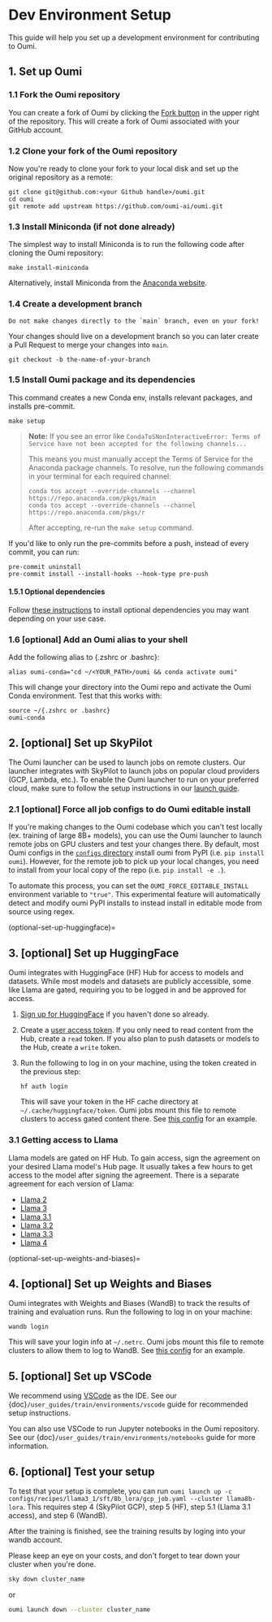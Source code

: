 # Dev Environment Setup

This guide will help you set up a development environment for contributing to Oumi.

## 1. Set up Oumi

### 1.1 Fork the Oumi repository

You can create a fork of Oumi by clicking the [Fork button](https://github.com/oumi-ai/oumi/fork) in the upper right of the repository. This will create a fork of Oumi associated with your GitHub account.

### 1.2 Clone your fork of the Oumi repository

Now you're ready to clone your fork to your local disk and set up the original repository as a remote:

```shell
git clone git@github.com:<your Github handle>/oumi.git
cd oumi
git remote add upstream https://github.com/oumi-ai/oumi.git
```

### 1.3 Install Miniconda (if not done already)

The simplest way to install Miniconda is to run the following code after cloning the Oumi repository:

```shell
make install-miniconda
```

Alternatively, install Miniconda from the [Anaconda website](https://docs.anaconda.com/free/miniconda/miniconda-install/).

### 1.4 Create a development branch

```{warning}
Do not make changes directly to the `main` branch, even on your fork!
```

Your changes should live on a development branch so you can later create a Pull Request to merge your changes into `main`.

```shell
git checkout -b the-name-of-your-branch
```

### 1.5 Install Oumi package and its dependencies

This command creates a new Conda env, installs relevant packages, and installs pre-commit.

```shell
make setup
```

> **Note:**
> If you see an error like
> `CondaToSNonInteractiveError: Terms of Service have not been accepted for the following channels...`
>
> This means you must manually accept the Terms of Service for the Anaconda package channels.
> To resolve, run the following commands in your terminal for each required channel:
>
> ```shell
> conda tos accept --override-channels --channel https://repo.anaconda.com/pkgs/main
> conda tos accept --override-channels --channel https://repo.anaconda.com/pkgs/r
> ```
>
> After accepting, re-run the `make setup` command.
>

If you'd like to only run the pre-commits before a push, instead of every commit, you can run:

```shell
pre-commit uninstall
pre-commit install --install-hooks --hook-type pre-push
```

#### 1.5.1 Optional dependencies

Follow [these instructions](../get_started/installation.md#optional-dependencies) to install optional dependencies you may want depending on your use case.

### 1.6 [optional] Add an Oumi alias to your shell

Add the following alias to {.zshrc or .bashrc}:

```shell
alias oumi-conda="cd ~/<YOUR_PATH>/oumi && conda activate oumi"
```

This will change your directory into the Oumi repo and activate the Oumi Conda
environment. Test that this works with:

```shell
source ~/{.zshrc or .bashrc}
oumi-conda
```

## 2. [optional] Set up SkyPilot

The Oumi launcher can be used to launch jobs on remote clusters. Our launcher integrates with SkyPilot to launch jobs on popular cloud providers (GCP, Lambda, etc.). To enable the Oumi launcher to run on your preferred cloud, make sure to follow the setup instructions in our [launch guide](../user_guides/launch/launch.md).

### 2.1 [optional] Force all job configs to do Oumi editable install

If you're making changes to the Oumi codebase which you can't test locally (ex. training of large 8B+ models), you can use the Oumi launcher to launch remote jobs on GPU clusters and test your changes there. By default, most Oumi configs in the [`configs` directory](https://github.com/oumi-ai/oumi/tree/main/configs) install oumi from PyPI (i.e. `pip install oumi`). However, for the remote job to pick up your local changes, you need to install from your local copy of the repo (i.e. `pip install -e .`).

To automate this process, you can set the `OUMI_FORCE_EDITABLE_INSTALL` environment variable to `"true"`. This experimental feature will automatically detect and modify oumi PyPI installs to instead install in editable mode from source using regex.

(optional-set-up-huggingface)=

## 3. [optional] Set up HuggingFace

Oumi integrates with HuggingFace (HF) Hub for access to models and datasets. While most models and datasets are publicly accessible, some like Llama are gated, requiring you to be logged in and be approved for access.

1. [Sign up for HuggingFace](https://huggingface.co/join) if you haven't done so already.
2. Create a [user access token](https://huggingface.co/docs/hub/en/security-tokens). If you only need to read content from the Hub, create a `read` token. If you also plan to push datasets or models to the Hub, create a `write` token.
3. Run the following to log in on your machine, using the token created in the previous step:

   ```shell
   hf auth login
   ```

   This will save your token in the HF cache directory at `~/.cache/huggingface/token`. Oumi jobs mount this file to remote clusters to access gated content there. See [this config](https://github.com/oumi-ai/oumi/blob/535f28b3c93a6423abc247e921a00d2b27de14df/configs/recipes/llama3_1/sft/8b_full/gcp_job.yaml#L19) for an example.

### 3.1 Getting access to Llama

Llama models are gated on HF Hub. To gain access, sign the agreement on your desired Llama model's Hub page. It usually takes a few hours to get access to the model after signing the agreement. There is a separate agreement for each version of Llama:

- [Llama 2](https://huggingface.co/meta-llama/Llama-2-70b-hf)
- [Llama 3](https://huggingface.co/meta-llama/Meta-Llama-3-70B-Instruct)
- [Llama 3.1](https://huggingface.co/meta-llama/Llama-3.1-70B-Instruct)
- [Llama 3.2](https://huggingface.co/meta-llama/Llama-3.2-90B-Vision-Instruct)
- [Llama 3.3](https://huggingface.co/meta-llama/Llama-3.3-70B-Instruct)
- [Llama 4](https://huggingface.co/meta-llama/Llama-4-Scout-17B-16E-Instruct)

(optional-set-up-weights-and-biases)=

## 4. [optional] Set up Weights and Biases

Oumi integrates with Weights and Biases (WandB) to track the results of training and evaluation runs. Run the following to log in on your machine:

```shell
wandb login
```

This will save your login info at `~/.netrc`. Oumi jobs mount this file to remote clusters to allow them to log to WandB. See [this config](https://github.com/oumi-ai/oumi/blob/535f28b3c93a6423abc247e921a00d2b27de14df/configs/recipes/llama3_1/sft/8b_full/gcp_job.yaml#L16) for an example.

## 5. [optional] Set up VSCode

We recommend using [VSCode](https://code.visualstudio.com/) as the IDE. See our {doc}`/user_guides/train/environments/vscode` guide for recommended setup instructions.

You can also use VSCode to run Jupyter notebooks in the Oumi repository. See our {doc}`/user_guides/train/environments/notebooks` guide for more information.

## 6. [optional] Test your setup

To test that your setup is complete, you can run `oumi launch up -c configs/recipes/llama3_1/sft/8b_lora/gcp_job.yaml --cluster llama8b-lora`. This requires step 4 (SkyPilot GCP), step 5 (HF), step 5.1 (Llama 3.1 access), and step 6 (WandB).

After the training is finished, see the training results by loging into your wandb account.

Please keep an eye on your costs, and don't forget to tear down your cluster when you're done.

```bash
sky down cluster_name
```

or

```bash
oumi launch down --cluster cluster_name
```
